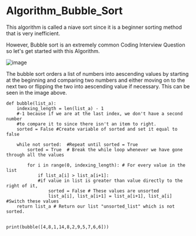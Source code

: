 # Algorithm_Bubble_Sort

This algorithm is called a niave sort since it is a beginner sorting method that is very inefficient. 

However, Bubble sort is an extremely common Coding Interview Question so let's get started with this Algorithm.

![image](https://user-images.githubusercontent.com/66803124/118488287-70fcca80-b6d0-11eb-98d0-7907e62c959c.png)

The bubble sort orders a list of numbers into aescending values by starting at the beginning and comparing two numbers and either moving on to the next two or flipping the two into aescending value if necessary. This can be seen in the image above. 

```
def bubble(list_a):
    indexing_length = len(list_a) - 1 
    #-1 because if we are at the last index, we don't have a second number 
    #to compare it to since there isn't an item to right.
    sorted = False #Create variable of sorted and set it equal to false

    while not sorted:  #Repeat until sorted = True
        sorted = True  # Break the while loop whenever we have gone through all the values

        for i in range(0, indexing_length): # For every value in the list
            if list_a[i] > list_a[i+1]: 
            #if value in list is greater than value directly to the right of it,
                sorted = False # These values are unsorted
                list_a[i], list_a[i+1] = list_a[i+1], list_a[i] #Switch these values
    return list_a # Return our list "unsorted_list" which is not sorted.


print(bubble([4,8,1,14,8,2,9,5,7,6,6]))
```
